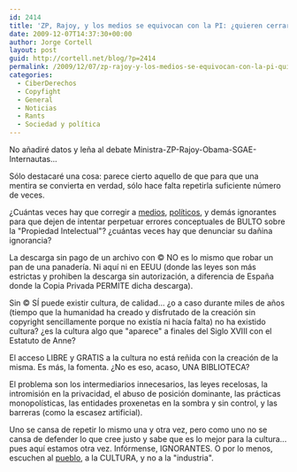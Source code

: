 ```yaml
---
id: 2414
title: 'ZP, Rajoy, y los medios se equivocan con la PI: ¿quieren cerrar las bibliotecas?'
date: 2009-12-07T14:37:30+00:00
author: Jorge Cortell
layout: post
guid: http://cortell.net/blog/?p=2414
permalink: /2009/12/07/zp-rajoy-y-los-medios-se-equivocan-con-la-pi-quieren-cerrar-las-bibliotecas/
categories:
  - CiberDerechos
  - Copyfight
  - General
  - Noticias
  - Rants
  - Sociedad y polí­tica
---
```

No añadiré datos y leña al debate Ministra-ZP-Rajoy-Obama-SGAE-Internautas...

Sólo destacaré una cosa: parece cierto aquello de que para que una mentira se convierta en verdad, sólo hace falta repetirla suficiente número de veces.

¿Cuántas veces hay que corregir a <a title="http://www.elmundo.es/elmundo/2009/12/04/opinion/21376264.html" href="http://www.elmundo.es/elmundo/2009/12/04/opinion/21376264.html" target="_blank">medios</a>, <a title="http://www.elmundo.es/elmundo/2009/12/06/navegante/1260110119.html" href="http://www.elmundo.es/elmundo/2009/12/06/navegante/1260110119.html" target="_blank">políticos</a>, y demás ignorantes para que dejen de intentar perpetuar errores conceptuales de BULTO sobre la "Propiedad Intelectual"? ¿cuántas veces hay que denunciar su dañina ignorancia?

La descarga sin pago de un archivo con © NO es lo mismo que robar un pan de una panadería. Ni aquí ni en EEUU (donde las leyes son más estrictas y prohiben la descarga sin autorización, a diferencia de España donde la Copia Privada PERMITE dicha descarga).

Sin © SÍ puede existir cultura, de calidad... ¿o a caso durante miles de años (tiempo que la humanidad ha creado y disfrutado de la creación sin copyright sencillamente porque no existía ni hacía falta) no ha existido cultura? ¿es la cultura algo que "aparece" a finales del Siglo XVIII con el Estatuto de Anne?

El acceso LIBRE y GRATIS a la cultura no está reñida con la creación de la misma. Es más, la fomenta. ¿No es eso, acaso, UNA BIBLIOTECA?

El problema son los intermediarios innecesarios, las leyes recelosas, la intromisión en la privacidad, el abuso de posición dominante, las prácticas monopolísticas, las entidades proxenetas en la sombra y sin control, y las barreras (como la escasez artificial).

Uno se cansa de repetir lo mismo una y otra vez, pero como uno no se cansa de defender lo que cree justo y sabe que es lo mejor para la cultura... pues aquí estamos otra vez. Infórmense, IGNORANTES. O por lo menos, escuchen al <a title="http://foros.internautas.org/viewtopic.php?t=16212&sid=d9c2e92e7f73c83dfd5ce5b05d6bd6c7" href="http://foros.internautas.org/viewtopic.php?t=16212&sid=d9c2e92e7f73c83dfd5ce5b05d6bd6c7" target="_blank">pueblo</a>, a la CULTURA, y no a la "industria".